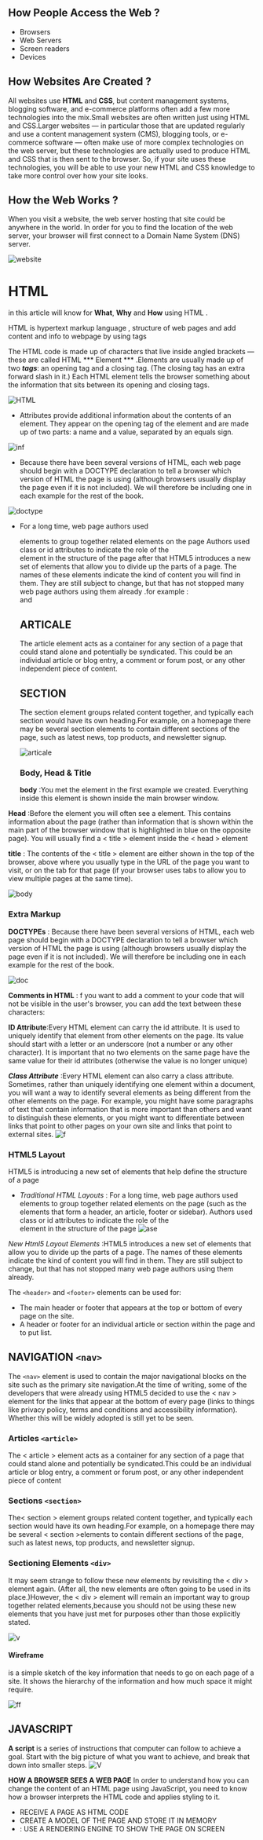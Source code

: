
## How People Access the Web ?

- Browsers
- Web Servers
- Screen readers
- Devices



## How Websites Are Created ?

All websites use **HTML** and **CSS**, but content 
management systems, blogging software, and e-commerce platforms often add a few more technologies into the mix.Small websites are often written just using HTML and CSS.Larger websites — in particular those that are updated regularly and use a content management system (CMS), blogging tools, or e-commerce software — often make use of more complex technologies on the web server, but these technologies are actually used to produce HTML and CSS that is then sent to the browser. So, if your site uses these technologies, you will be able to use your new HTML and CSS knowledge to take more control over how your site looks.

## How the Web Works ?
When you visit a website, the web server 
hosting that site could be anywhere in the 
world. In order for you to find the location of 
the web server, your browser will first connect 
to a Domain Name System (DNS) server.

![website](website.jpg)

# HTML

in this article will know for **What**, **Why** and **How** using HTML .

HTML is hypertext markup language , structure of web pages and add content and info to webpage by using tags

The HTML code is made up of characters that live inside angled brackets — these are called HTML *** Element *** .Elements are usually made up of two ***tags***: an opening tag and a closing tag. (The closing tag has an extra forward slash in it.) Each HTML element tells the browser something about the information that sits between its opening and closing tags. 

![HTML](HTML.png)

- Attributes provide additional information 
about the contents of an element. They appear 
on the opening tag of the element and are 
made up of two parts: a name and a value, 
separated by an equals sign.

![inf](addinfor.jpg)



- Because there have been 
several versions of HTML, each 
web page should begin with a 
DOCTYPE declaration to tell a 
browser which version of HTML 
the page is using (although 
browsers usually display the 
page even if it is not included). 
We will therefore be including 
one in each example for the rest 
of the book. 


![doctype](doctype.PNG)

- For a long time, web page authors used <div> elements to group  together related elements on the page  Authors used class or id attributes to indicate the role of the <div> element in the structure of the page after that HTML5 introduces a new set of elements that allow you to divide up the parts of a page. The names of these elements indicate the kind of content you will find in them. They are still subject to change, but that has not stopped many web page authors using them already .for example : <nav> and <article> 
  
  ## ARTICALE 
  The article element acts as a container for any section of a page that could stand alone and potentially be syndicated. This could be an individual article or blog entry, a comment or forum post, or any other independent piece of content.
  
  ## SECTION
  The section element groups related content together, and typically each section would have its own heading.For example, on a homepage there may be several section
elements to contain different sections of the page, such as latest news, top products, and newsletter signup.
  
  ![articale](articale.png)

  ### Body, Head & Title

  **body** :You met the <body> element 
in the first example we created. 
Everything inside this element is 
shown inside the main browser 
window.

**Head** :Before the <body> element you 
will often see a <head> element. 
This contains information 
about the page (rather than 
information that is shown within 
the main part of the browser 
window that is highlighted in 
blue on the opposite page). 
You will usually find a < title >
element inside the < head >
element

**title** :
The contents of the < title >
element are either shown in the 
top of the browser, above where 
you usually type in the URL of 
the page you want to visit, or 
on the tab for that page (if your 
browser uses tabs to allow you 
to view multiple pages at the 
same time).

![body](body.png)

### Extra Markup

**DOCTYPEs** : Because there have been 
several versions of HTML, each 
web page should begin with a 
DOCTYPE declaration to tell a 
browser which version of HTML 
the page is using (although 
browsers usually display the 
page even if it is not included). 
We will therefore be including 
one in each example for the rest 
of the book. 

![doc](doccc.png)

**Comments in HTML** : f you want to add a comment 
to your code that will not be 
visible in the user's browser, you 
can add the text between these 
characters:
<!-- comment goes here -->

**ID Attribute**:Every HTML element can carry 
the id attribute. It is used to 
uniquely identify that element 
from other elements on the 
page. Its value should start with 
a letter or an underscore (not a 
number or any other character).
It is important that no two 
elements on the same page 
have the same value for their id
attributes (otherwise the value is 
no longer unique)

***Class Attribute*** :Every HTML element can 
also carry a class attribute. 
Sometimes, rather than uniquely 
identifying one element within 
a document, you will want a 
way to identify several elements 
as being different from the 
other elements on the page. 
For example, you might have 
some paragraphs of text that 
contain information that is more 
important than others and want 
to distinguish these elements, or 
you might want to differentiate 
between links that point to other 
pages on your own site and links 
that point to external sites. 
![f](sssa.png)

### HTML5 Layout

HTML5 is introducing a new set of 
elements that help define the structure of 
a page

- *Traditional HTML Layouts* : For a long time, web page authors used <div> elements to group 
together related elements on the page (such as the elements that form a header, an article, footer or sidebar). Authors used class or id attributes to indicate the role of the <div> element in the structure of the page
![ase](ase.png)

*New Html5 Layout Elements* :HTML5 introduces a new set of elements that allow you to divide up the 
parts of a page. The names of these elements indicate the kind of content 
you will find in them. They are still subject to change, but that has not 
stopped many web page authors using them already.

The `<header>` and `<footer>`
elements can be used for:
- The main header or footer 
that appears at the top or 
bottom of every page on the 
site.
- A header or footer for an 
individual article or 
section within the page and to put list.

## NAVIGATION `<nav>` 

The `<nav>` element is used to contain the major navigational blocks on the site such as the 
primary site navigation.At the time of writing, some of the developers that were already using HTML5 decided to use the < nav > element for the links that appear at the bottom of every page (links to things like privacy policy, terms and conditions and accessibility information). Whether this will be widely adopted is still yet to be seen.

### Articles `<article>`

The < article > element acts as a container for any section of a page that could stand alone and potentially be syndicated.This could be an individual article or blog entry, a comment or forum post, or any other independent piece of content

### Sections `<section>`

The< section > element groups related content together, and typically each section would have its own heading.For example, on a homepage there may be several < section >elements to contain different sections of the page, such as latest news, top products, and newsletter signup.

### Sectioning Elements `<div>`

It may seem strange to follow these new elements by revisiting the < div > element again. (After all, the new elements are often going to be used in its place.)However, the < div > element will remain an important way to group together related elements,because you should not be using these new elements that you have just met for purposes other than those explicitly stated.

![v](https://encrypted-tbn0.gstatic.com/images?q=tbn:ANd9GcRWmi3MaC1CTEQg-1Hw3ervFRC94Q-Km2YKZQ&usqp=CAU)

#### Wireframe

 is a simple sketch of the key information that needs to go on each page of a site. It shows the hierarchy of the information and how much space it might require.

 ![ff](https://i.pinimg.com/originals/c3/de/24/c3de24c8c79004b349f12052f76d70b0.png)


 ## JAVASCRIPT
 
 **A script** is a series of instructions that computer can follow to achieve a goal. Start with the big picture of what you want to achieve, and break that down into smaller steps. 
 ![V](https://i.stack.imgur.com/AZUmQ.jpg)

 **HOW A BROWSER SEES A WEB PAGE**
 In order to understand how you can change the content of an HTML page using JavaScript, you need to know how a browser interprets the HTML code and applies styling to it.
 - RECEIVE A PAGE AS HTML CODE 
 -  CREATE A MODEL OF THE PAGE AND STORE IT IN MEMORY
 - : USE A RENDERING ENGINE TO SHOW THE PAGE ON SCREEN 